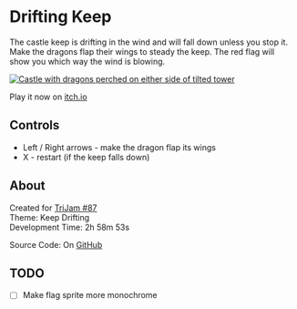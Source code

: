 # Drifting Keep
The castle keep is drifting in the wind and will fall down unless you stop it. Make the dragons flap their wings to steady the keep. The red flag will show you which way the wind is blowing.

[![Castle with dragons perched on either side of tilted tower](screenshots/cover.png)](https://caterpillargames.itch.io/drifting-keep)

Play it now on [itch.io](https://caterpillargames.itch.io/drifting-keep)

## Controls
* Left / Right arrows - make the dragon flap its wings
* X - restart (if the keep falls down)




## About
<!--BEGIN TRIJAM-->
Created for [TriJam #87](https://itch.io/jam/trijam-87/entries)  
Theme: Keep Drifting  
Development Time: 2h 58m 53s  
<!--END TRIJAM-->

Source Code: On [GitHub](https://github.com/CaterpillarGames/pico8-games/tree/master/carts/drifting-keep)


## TODO
- [ ] Make flag sprite more monochrome

